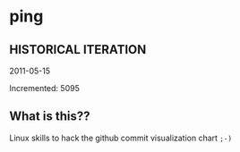 # ping

## HISTORICAL ITERATION
2011-05-15

Incremented: 5095

## What is this?? 
Linux skills to hack the github commit visualization chart `;-)`
